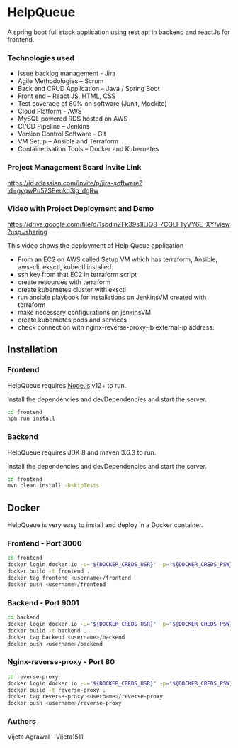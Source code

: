 # HelpQueue
A spring boot full stack application using rest api in backend and reactJs for frontend.

### Technologies used

- Issue backlog management - Jira
- Agile Methodologies – Scrum
- Back end CRUD Application – Java / Spring Boot
- Front end – React JS, HTML, CSS
- Test coverage of 80% on software (Junit, Mockito)
- Cloud Platform - AWS
- MySQL powered RDS hosted on AWS
- CI/CD Pipeline – Jenkins
- Version Control Software – Git
- VM Setup – Ansible and Terraform
- Containerisation Tools – Docker and Kubernetes


### Project Management Board Invite Link
https://id.atlassian.com/invite/p/jira-software?id=gyqwPu57SBeukq3ig_dgRw


### Video with Project Deployment and Demo
https://drive.google.com/file/d/1spdinZFk39s1lLiQB_7CGLFTyVY6E_XY/view?usp=sharing

This video shows the deployment of Help Queue application
- From an EC2 on AWS called Setup VM which has terraform, Ansible, aws-cli, eksctl, kubectl installed.
- ssh key from that EC2 in terraform script
- create resources with terraform
- create kubernetes cluster with eksctl
- run ansible playbook for installations on JenkinsVM created with terraform
- make necessary configurations on jenkinsVM
- create kubernetes pods and services
- check connection with nginx-reverse-proxy-lb external-ip address.
 
## Installation

### Frontend

HelpQueue requires [Node.js](https://nodejs.org/) v12+ to run.

Install the dependencies and devDependencies and start the server.

```sh
cd frontend
npm run install
```

### Backend

HelpQueue requires JDK 8 and maven 3.6.3 to run.

Install the dependencies and devDependencies and start the server.

```sh
cd frontend
mvn clean install -DskipTests
```

## Docker

HelpQueue is very easy to install and deploy in a Docker container.

### Frontend - Port 3000

```sh
cd frontend
docker login docker.io -u="${DOCKER_CREDS_USR}" -p="${DOCKER_CREDS_PSW}"
docker build -t frontend .
docker tag frontend <username>/frontend
docker push <username>/frontend
```
### Backend - Port 9001

```sh
cd backend
docker login docker.io -u="${DOCKER_CREDS_USR}" -p="${DOCKER_CREDS_PSW}"
docker build -t backend .
docker tag backend <username>/backend
docker push <username>/backend
```
### Nginx-reverse-proxy - Port 80

```sh
cd reverse-proxy
docker login docker.io -u="${DOCKER_CREDS_USR}" -p="${DOCKER_CREDS_PSW}"
docker build -t reverse-proxy .
docker tag reverse-proxy <username>/reverse-proxy
docker push <username>/reverse-proxy
```

### Authors
Vijeta Agrawal - Vijeta1511

